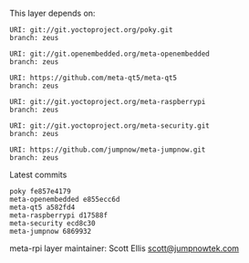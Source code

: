 This layer depends on:

    URI: git://git.yoctoproject.org/poky.git
    branch: zeus

    URI: git://git.openembedded.org/meta-openembedded
    branch: zeus

    URI: https://github.com/meta-qt5/meta-qt5
    branch: zeus

    URI: git://git.yoctoproject.org/meta-raspberrypi
    branch: zeus

    URI: git://git.yoctoproject.org/meta-security.git
    branch: zeus

    URI: https://github.com/jumpnow/meta-jumpnow.git
    branch: zeus

Latest commits

    poky fe857e4179
    meta-openembedded e855ecc6d
    meta-qt5 a582fd4
    meta-raspberrypi d17588f
    meta-security ecd8c30
    meta-jumpnow 6869932

meta-rpi layer maintainer: Scott Ellis <scott@jumpnowtek.com>
